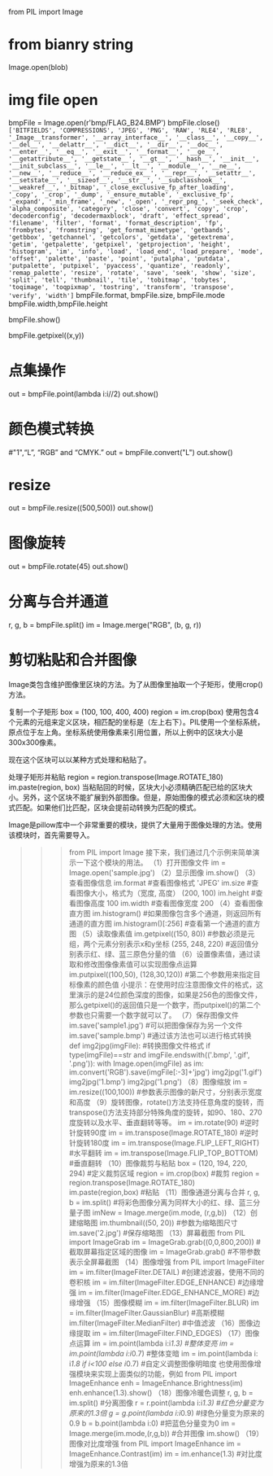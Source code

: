from PIL import Image

# from bianry string
Image.open(blob)

# img file open
bmpFile = Image.open(r'bmp/FLAG_B24.BMP')
bmpFile.close()
`
['BITFIELDS', 'COMPRESSIONS', 'JPEG', 'PNG', 'RAW', 'RLE4', 'RLE8', '_Image__transformer', '__array_interface__', '__class__', '__copy__', '__del__', '__delattr__', '__dict__', '__dir__', '__doc__', '__enter__', '__eq__', '__exit__', '__format__', '__ge__', '__getattribute__', '__getstate__', '__gt__', '__hash__', '__init__', '__init_subclass__', '__le__', '__lt__', '__module__', '__ne__', '__new__', '__reduce__', '__reduce_ex__', '__repr__', '__setattr__', '__setstate__', '__sizeof__', '__str__', '__subclasshook__', '__weakref__', '_bitmap', '_close_exclusive_fp_after_loading', '_copy', '_crop', '_dump', '_ensure_mutable', '_exclusive_fp', '_expand', '_min_frame', '_new', '_open', '_repr_png_', '_seek_check', 'alpha_composite', 'category', 'close', 'convert', 'copy', 'crop', 'decoderconfig', 'decodermaxblock', 'draft', 'effect_spread', 'filename', 'filter', 'format', 'format_description', 'fp', 'frombytes', 'fromstring', 'get_format_mimetype', 'getbands', 'getbbox', 'getchannel', 'getcolors', 'getdata', 'getextrema', 'getim', 'getpalette', 'getpixel', 'getprojection', 'height', 'histogram', 'im', 'info', 'load', 'load_end', 'load_prepare', 'mode', 'offset', 'palette', 'paste', 'point', 'putalpha', 'putdata', 'putpalette', 'putpixel', 'pyaccess', 'quantize', 'readonly', 'remap_palette', 'resize', 'rotate', 'save', 'seek', 'show', 'size', 'split', 'tell', 'thumbnail', 'tile', 'tobitmap', 'tobytes', 'toqimage', 'toqpixmap', 'tostring', 'transform', 'transpose', 'verify', 'width']
`
bmpFile.format, bmpFile.size, bmpFile.mode
bmpFile.width,bmpFile.height

bmpFile.show()

bmpFile.getpixel((x,y))

# 点集操作
out = bmpFile.point(lambda i:i//2)
out.show()

# 颜色模式转换
#"1",“L”, “RGB” and “CMYK.”
out = bmpFile.convert("L")
out.show()

# resize
out = bmpFile.resize((500,500))
out.show()

# 图像旋转
out = bmpFile.rotate(45)
out.show()

# 分离与合并通道
r, g, b = bmpFile.split()
im = Image.merge("RGB", (b, g, r))


# 剪切粘贴和合并图像
Image类包含维护图像里区块的方法。为了从图像里抽取一个子矩形，使用crop()方法。

复制一个子矩形
box = (100, 100, 400, 400)
region = im.crop(box)
使用包含4个元素的元组来定义区块，相匹配的坐标是（左上右下）。PIL使用一个坐标系统，原点位于左上角。坐标系统使用像素来引用位置，所以上例中的区块大小是300x300像素。

现在这个区块可以以某种方式处理和粘贴了。

处理子矩形并粘贴
region = region.transpose(Image.ROTATE_180)
im.paste(region, box)
当粘贴回的时候，区块大小必须精确匹配已给的区块大小。另外，这个区块不能扩展到外部图像。但是，原始图像的模式必须和区块的模式匹配。如果他们比匹配，区块会提前动转换为匹配的模式。


Image是pillow库中一个非常重要的模块，提供了大量用于图像处理的方法。使用该模块时，首先需要导入。
>>> from PIL import Image
接下来，我们通过几个示例来简单演示一下这个模块的用法。
（1）打开图像文件
>>> im = Image.open('sample.jpg')
（2）显示图像
>>> im.show()
（3）查看图像信息
>>> im.format  #查看图像格式
'JPEG'
>>> im.size  #查看图像大小，格式为（宽度, 高度）
(200, 100)
>>> im.height #查看图像高度
100
>>> im.width  #查看图像宽度
200
（4）查看图像直方图
>>> im.histogram() #如果图像包含多个通道，则返回所有通道的直方图
>>> im.histogram()[:256] #查看第一个通道的直方图
（5）读取像素值
>>> im.getpixel((150, 80)) #参数必须是元组，两个元素分别表示x和y坐标
(255, 248, 220) #返回值分别表示红、绿、蓝三原色分量的值
（6）设置像素值，通过读取和修改图像像素值可以实现图像点运算
>>> im.putpixel((100,50), (128,30,120))  #第二个参数用来指定目标像素的颜色值
小提示：在使用时应注意图像文件的格式，这里演示的是24位颜色深度的图像，如果是256色的图像文件，那么getpixel()的返回值只是一个数字，而putpixel()的第二个参数也只需要一个数字就可以了。
（7）保存图像文件
>>> im.save('sample1.jpg')  #可以把图像保存为另一个文件
>>> im.save('sample.bmp')    #通过该方法也可以进行格式转换
>>> def img2jpg(imgFile):   #转换图像文件格式
     if type(imgFile)==str and imgFile.endswith(('.bmp', '.gif', '.png')):
          with Image.open(imgFile) as im:
              im.convert('RGB').save(imgFile[:-3]+'jpg')
>>> img2jpg('1.gif')
>>> img2jpg('1.bmp')
>>> img2jpg('1.png')
（8）图像缩放
>>> im = im.resize((100,100))  #参数表示图像的新尺寸，分别表示宽度和高度
（9）旋转图像，rotate()方法支持任意角度的旋转，而transpose()方法支持部分特殊角度的旋转，如90、180、270度旋转以及水平、垂直翻转等等。
>>> im = im.rotate(90)   #逆时针旋转90度
>>> im = im.transpose(Image.ROTATE_180)  #逆时针旋转180度
>>> im = im.transpose(Image.FLIP_LEFT_RIGHT)   #水平翻转
>>> im = im.transpose(Image.FLIP_TOP_BOTTOM)  #垂直翻转
（10）图像裁剪与粘贴
>>> box = (120, 194, 220, 294)  #定义裁剪区域
>>> region = im.crop(box)  #裁剪
>>> region = region.transpose(Image.ROTATE_180)
>>> im.paste(region,box)  #粘贴
（11）图像通道分离与合并
>>> r, g, b = im.split()  #将彩色图像分离为同样大小的红、绿、蓝三分量子图
>>> imNew = Image.merge(im.mode, (r,g,b))
（12）创建缩略图
>>> im.thumbnail((50, 20)) #参数为缩略图尺寸
>>> im.save('2.jpg')  #保存缩略图
（13）屏幕截图
>>> from PIL import ImageGrab
>>> im = ImageGrab.grab((0,0,800,200)) #截取屏幕指定区域的图像
>>> im = ImageGrab.grab()   #不带参数表示全屏幕截图
（14）图像增强
>>> from PIL import ImageFilter
>>> im = im.filter(ImageFilter.DETAIL)   #创建滤波器，使用不同的卷积核
>>> im = im.filter(ImageFilter.EDGE_ENHANCE) #边缘增强
>>> im = im.filter(ImageFilter.EDGE_ENHANCE_MORE)  #边缘增强
（15）图像模糊
>>> im = im.filter(ImageFilter.BLUR)
>>> im = im.filter(ImageFilter.GaussianBlur)  #高斯模糊
>>> im.filter(ImageFilter.MedianFilter) #中值滤波
（16）图像边缘提取
>>> im = im.filter(ImageFilter.FIND_EDGES)
（17）图像点运算
>>> im = im.point(lambda i:i*1.3)  #整体变亮
>>> im = im.point(lambda i:i*0.7)  #整体变暗
>>> im = im.point(lambda i: i*1.8 if i<100 else i*0.7) #自定义调整图像明暗度
也使用图像增强模块来实现上面类似的功能，例如
>>> from PIL import ImageEnhance
>>> enh = ImageEnhance.Brightness(im)
>>> enh.enhance(1.3).show()
（18）图像冷暖色调整
>>> r, g, b = im.split()   #分离图像
>>> r = r.point(lambda i:i*1.3)  #红色分量变为原来的1.3倍
>>> g = g.point(lambda i:i*0.9) #绿色分量变为原来的0.9
>>> b = b.point(lambda i:0) #把蓝色分量变为0
>>> im = Image.merge(im.mode,(r,g,b)) #合并图像
>>> im.show()
（19）图像对比度增强
>>> from PIL import ImageEnhance
>>> im = ImageEnhance.Contrast(im)
>>> im = im.enhance(1.3) #对比度增强为原来的1.3倍